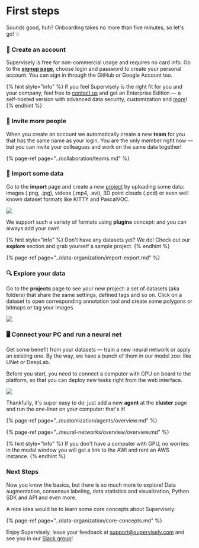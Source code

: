 # First steps

Sounds good, huh? Onboarding takes no more than five minutes, so let's go! 💥

### 🏁 Create an account

Supervisely is free for non-commercial usage and requires no card info. Go to the [**signup page**](https://app.supervise.ly/signup), choose login and password to create your personal account. You can sign in through the GitHub or Google Account too.

{% hint style="info" %}
If you feel Supervisely is the right fit for you and your company,  feel free to [contact us](https://supervisely.com/contact) and get an Enterprise Edition — a self-hosted version with advanced data security, customization and [more](https://supervisely.com/enterprise)!
{% endhint %}

### 👋 Invite more people

When you create an account we automatically create a new **team** for you that has the same name as your login. You are the only member right now — but you can invite your colleagues and work on the same data together!

{% page-ref page="../collaboration/teams.md" %}

### 📂 Import some data

Go to the **import** page and create a new [project](../data-organization/projects.md) by uploading some data: images \(.png, .jpg\), videos \(.mp4, .avi\), 3D point clouds \(.pcd\) or even well known dataset formats like KITTY and PascalVOC.

![](../assets/uploading.gif)

We support such a variety of formats using **plugins** concept: and you can always add your own!

{% hint style="info" %}
Don't have any datasets yet? We do! Check out our **explore** section and grab yourself a sample project.
{% endhint %}

{% page-ref page="../data-organization/import-export.md" %}

### 🔍 Explore your data

Go to the **projects** page to see your new project: a set of datasets \(aka folders\) that share the same settings, defined tags and so on. Click on a dataset to open corresponding annotation tool and create some polygons or bitmaps or tag your images.

![](../assets/projects-cards.jpg)

### 🖥 Connect your PC and run a neural net

Get some benefit from your datasets — train a new neural network or apply an existing one. By the way, we have a bunch of them in our model zoo: like UNet or DeepLab.

Before you start, you need to connect a computer with GPU on board to the platform, so that you can deploy new tasks right from the web interface.

![](../assets/deploy-agent-modal.jpg)

Thankfully, it's super easy to do: just add a new **agent** at the **cluster** page and run the one-liner on your computer: that's it!

{% page-ref page="../customization/agents/overview.md" %}

{% page-ref page="../neural-networks/overview/overview.md" %}

{% hint style="info" %}
If you don't have a computer with GPU, no worries: in the modal window you will get a link to the AWI and rent an AWS instance.
{% endhint %}

### Next Steps

Now you know the basics, but there is so much more to explore! Data augmentation, consensus labeling, data statistics and visualization, Python SDK and API and even more.

A nice idea would be to learn some core concepts about Supervisely:

{% page-ref page="../data-organization/core-concepts.md" %}

Enjoy Supervisely, leave your feedback at [support@supervisely.com](mailto:support@supervisely.com) and see you in our [Slack group](https://supervisely.com/slack)!

